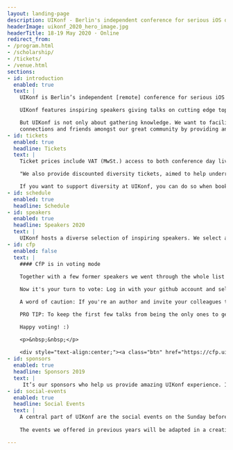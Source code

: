 ```yaml
---
layout: landing-page
description: UIKonf - Berlin's independent conference for serious iOS developers.
headerImage: uikonf_2020_hero_image.jpg
headerTitle: 18-19 May 2020 · Online
redirect_from:
- /program.html
- /scholarship/
- /tickets/
- /venue.html
sections:
- id: introduction
  enabled: true
  text: |
    UIKonf is Berlin’s independent [remote] conference for serious iOS developers. Livestreaming from May 18th to 19th, it is a great place to meet and connect with experienced developers from all over the world.

    UIKonf features inspiring speakers giving talks on cutting edge topics in iOS development, mobile design and business.

    But UIKonf is not only about gathering knowledge. We want to facilitate new
    connections and friends amongst our great community by providing an inclusive setting where all participants feel safe and welcome. In order to achieve that, we expect all to abide by our <a href="coc">Code of Conduct</a>
- id: tickets
  enabled: true
  headline: Tickets
  text: |
    Ticket prices include VAT (MwSt.) access to both conference day livestreams taking place from 14:00 - 22:00 CEST (UTC +2 Berlin) on May 18th and 19th, 2020. See our refunds policy if you are not sure about your plans in May.

    "We also provide discounted diversity tickets, aimed to help underrepresented groups in tech. This includes but isn’t limited to: women, people of colour, LGBTQIA+ people, disabled people and generally people who are unable to attend without financial assistance. If you think you are eligible for a diversity ticket, simply <a href="https://forms.gle/cg8SiTo9ryk5nqzU6" target="_blank">fill out the application form</a>."

    If you want to support diversity at UIKonf, you can do so when booking your ticket. Simply select the additional "Diversity Scholarship Donation" package which provides one ticket for our diversity ticket applicants.
- id: schedule
  enabled: true
  headline: Schedule
- id: speakers
  enabled: true
  headline: Speakers 2020
  text: |
    UIKonf hosts a diverse selection of inspiring speakers. We select and invite about half of our speakers. The other half is selected by our community through our anonymous call for proposals system. Details below.     
- id: cfp
  enabled: false
  text: |
    #### CfP is in voting mode
    
    Together with a few former speakers we went through the whole list of 120+ proposals, read every single one of them, discussed most of them and came up with a short-list of 53. The decision wasn't easy, but we are pretty happy with the list.

    Now it's your turn to vote: Log in with your github account and select at least 3 of your favorite talks that you would like to hear at UIKonf.

    A word of caution: If you're an author and invite your colleagues to only vote for your talk, we will notice. So, please don't do that.

    PRO TIP: To keep the first few talks from being the only ones to get read and voted on, the order of the proposals changes every time you open the page, so it's best to open the proposal list once and open the individual proposals in new tabs.

    Happy voting! :)

    <p>&nbsp;&nbsp;</p>  
      
    <div style="text-align:center;"><a class="btn" href="https://cfp.uikonf.com">Vote Now</a></div>
- id: sponsors
  enabled: true
  headline: Sponsors 2019
  text: |
     It’s our sponsors who help us provide amazing UIKonf experience. If you or your company is interested in helping us, <a href="mailto:sponsors@uikonf.com">let's chat</a>.
- id: social-events
  enabled: true
  headline: Social Events
  text: |
    A central part of UIKonf are the social events on the Sunday before the conference. This year, we have come up with creative ways to “remotely” get to interact with one another to give you a first opportunity to get to know other participants of the conference in a fun atmosphere.
    
    The events we offered in previous years will be adapted in a creative and fun way

---
```

